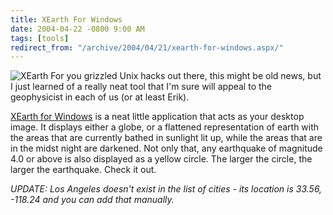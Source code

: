 ```yaml
---
title: XEarth For Windows
date: 2004-04-22 -0800 9:00 AM
tags: [tools]
redirect_from: "/archive/2004/04/21/xearth-for-windows.aspx/"
---
```


![XEarth](/images/xearth.gif) For you grizzled Unix hacks out there,
this might be old news, but I just learned of a really neat tool that
I'm sure will appeal to the geophysicist in each of us (or at least
Erik).

[XEarth for Windows](http://www.hewgill.com/xearth/) is a neat little
application that acts as your desktop image. It displays either a globe,
or a flattened representation of earth with the areas that are currently
bathed in sunlight lit up, while the areas that are in the midst night
are darkened. Not only that, any earthquake of magnitude 4.0 or above is
also displayed as a yellow circle. The larger the circle, the larger the
earthquake. Check it out.

*UPDATE: Los Angeles doesn't exist in the list of cities - its location
is 33.56, -118.24 and you can add that manually.*


